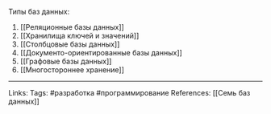Типы баз данных:
1. [[Реляционные базы данных]]
2. [[Хранилища ключей и значений]]
3. [[Столбцовые базы данных]]
4. [[Документо-ориентированные базы данных]]
5. [[Графовые базы данных]]
6. [[Многостороннее хранение]]
___
Links: 
Tags: #разработка #программирование 
References: [[Семь баз данных]]